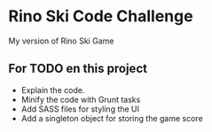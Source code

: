 # Rino Ski Code Challenge
My version of Rino Ski Game

## For TODO en this project
- Explain the code.
- Minify the code with Grunt tasks
- Add SASS files for styling the UI
- Add a singleton object for storing the game score
